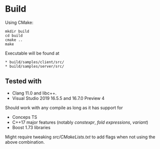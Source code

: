 # Build

Using CMake:

    mkdir build
    cd build
    cmake ..
    make

Executable will be found at

    * build/samples/client/src/
    * build/samples/server/src/


## Tested with

* Clang 11.0 and libc++. 
* Visual Studio 2019 16.5.5 and 16.7.0 Preview 4

Should work with any compile as long as it has support for

* Conceps TS
* C++17 major features (notably *constexpr*, *fold expressions*, *variant*)
* Boost 1.73 libraries

Might require tweaking *src/CMakeLists.txt* to add flags when not using the above combination.
